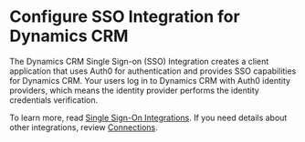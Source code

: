 # Configure SSO Integration for Dynamics CRM

The Dynamics CRM Single Sign-on (SSO) Integration creates a client application that uses Auth0 for authentication and provides SSO capabilities for Dynamics CRM. Your users log in to Dynamics CRM with Auth0 identity providers, which means the identity provider performs the identity credentials verification.

To learn more, read [Single Sign-On Integrations](https://auth0.com/docs/sso). If you need details about other integrations, review [Connections](https://auth0.com/docs/identityproviders).
